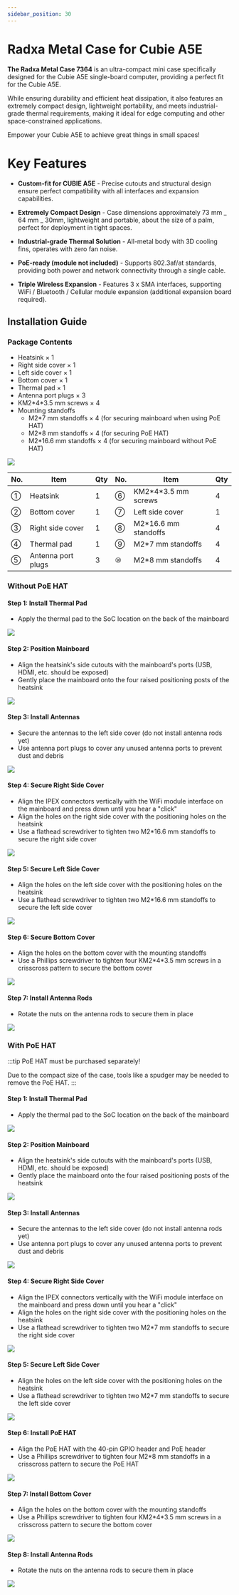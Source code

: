 ```yaml
---
sidebar_position: 30
---
```


# Radxa Metal Case for Cubie A5E

**The Radxa Metal Case 7364** is an ultra-compact mini case specifically designed for the Cubie A5E single-board computer, providing a perfect fit for the Cubie A5E.

While ensuring durability and efficient heat dissipation, it also features an extremely compact design, lightweight portability, and meets industrial-grade thermal requirements, making it ideal for edge computing and other space-constrained applications.

Empower your Cubie A5E to achieve great things in small spaces!

# Key Features

- **Custom-fit for CUBIE A5E** - Precise cutouts and structural design ensure perfect compatibility with all interfaces and expansion capabilities.

- **Extremely Compact Design** - Case dimensions approximately 73 mm _ 64 mm _ 30mm, lightweight and portable, about the size of a palm, perfect for deployment in tight spaces.

- **Industrial-grade Thermal Solution** - All-metal body with 3D cooling fins, operates with zero fan noise.

- **PoE-ready (module not included)** - Supports 802.3af/at standards, providing both power and network connectivity through a single cable.

- **Triple Wireless Expansion** - Features 3 x SMA interfaces, supporting WiFi / Bluetooth / Cellular module expansion (additional expansion board required).

## Installation Guide

### Package Contents

- Heatsink × 1
- Right side cover × 1
- Left side cover × 1
- Bottom cover × 1
- Thermal pad × 1
- Antenna port plugs × 3
- KM2\*4\*3.5 mm screws × 4
- Mounting standoffs
  - M2\*7 mm standoffs × 4 (for securing mainboard when using PoE HAT)
  - M2\*8 mm standoffs × 4 (for securing PoE HAT)
  - M2\*16.6 mm standoffs × 4 (for securing mainboard without PoE HAT)

<div style={{textAlign: 'center'}}>
    <img src="/en/img/accessories/metal-case-cubie-a5e/ae031-0.webp" style={{width: '100%', maxWidth: '1200px'}} />
</div>

| No. | Item               | Qty | No. | Item                  | Qty |
| --- | ------------------ | --- | --- | --------------------- | --- |
| ①   | Heatsink           | 1   | ⑥   | KM2\*4\*3.5 mm screws | 4   |
| ②   | Bottom cover       | 1   | ⑦   | Left side cover       | 1   |
| ③   | Right side cover   | 1   | ⑧   | M2\*16.6 mm standoffs | 4   |
| ④   | Thermal pad        | 1   | ⑨   | M2\*7 mm standoffs    | 4   |
| ⑤   | Antenna port plugs | 3   | ⑩   | M2\*8 mm standoffs    | 4   |

### Without PoE HAT

#### Step 1: Install Thermal Pad

- Apply the thermal pad to the SoC location on the back of the mainboard
<div style={{textAlign: 'center'}}>
    <img src="/en/img/accessories/metal-case-cubie-a5e/ae031-1.webp" style={{width: '100%', maxWidth: '1200px'}} />
</div>

#### Step 2: Position Mainboard

- Align the heatsink's side cutouts with the mainboard's ports (USB, HDMI, etc. should be exposed)
- Gently place the mainboard onto the four raised positioning posts of the heatsink
<div style={{textAlign: 'center'}}>
    <img src="/en/img/accessories/metal-case-cubie-a5e/ae031-2.webp" style={{width: '100%', maxWidth: '1200px'}} />
</div>

#### Step 3: Install Antennas

- Secure the antennas to the left side cover (do not install antenna rods yet)
- Use antenna port plugs to cover any unused antenna ports to prevent dust and debris
<div style={{textAlign: 'center'}}>
    <img src="/en/img/accessories/metal-case-cubie-a5e/ae031-3.webp" style={{width: '100%', maxWidth: '1200px'}} />
</div>

#### Step 4: Secure Right Side Cover

- Align the IPEX connectors vertically with the WiFi module interface on the mainboard and press down until you hear a "click"
- Align the holes on the right side cover with the positioning holes on the heatsink
- Use a flathead screwdriver to tighten two M2\*16.6 mm standoffs to secure the right side cover
<div style={{textAlign: 'center'}}>
    <img src="/en/img/accessories/metal-case-cubie-a5e/ae031-4.webp" style={{width: '100%', maxWidth: '1200px'}} />
</div>

#### Step 5: Secure Left Side Cover

- Align the holes on the left side cover with the positioning holes on the heatsink
- Use a flathead screwdriver to tighten two M2\*16.6 mm standoffs to secure the left side cover
<div style={{textAlign: 'center'}}>
    <img src="/en/img/accessories/metal-case-cubie-a5e/ae031-5.webp" style={{width: '100%', maxWidth: '1200px'}} />
</div>

#### Step 6: Secure Bottom Cover

- Align the holes on the bottom cover with the mounting standoffs
- Use a Phillips screwdriver to tighten four KM2\*4\*3.5 mm screws in a crisscross pattern to secure the bottom cover
<div style={{textAlign: 'center'}}>
    <img src="/en/img/accessories/metal-case-cubie-a5e/ae031-6.webp" style={{width: '100%', maxWidth: '1200px'}} />
</div>

#### Step 7: Install Antenna Rods

- Rotate the nuts on the antenna rods to secure them in place
<div style={{textAlign: 'center'}}>
    <img src="/en/img/accessories/metal-case-cubie-a5e/ae031-7.webp" style={{width: '100%', maxWidth: '1200px'}} />
</div>

### With PoE HAT

:::tip
PoE HAT must be purchased separately!

Due to the compact size of the case, tools like a spudger may be needed to remove the PoE HAT.
:::

#### Step 1: Install Thermal Pad

- Apply the thermal pad to the SoC location on the back of the mainboard
<div style={{textAlign: 'center'}}>
    <img src="/en/img/accessories/metal-case-cubie-a5e/ae031-8.webp" style={{width: '100%', maxWidth: '1200px'}} />
</div>

#### Step 2: Position Mainboard

- Align the heatsink's side cutouts with the mainboard's ports (USB, HDMI, etc. should be exposed)
- Gently place the mainboard onto the four raised positioning posts of the heatsink
<div style={{textAlign: 'center'}}>
    <img src="/en/img/accessories/metal-case-cubie-a5e/ae031-9.webp" style={{width: '100%', maxWidth: '1200px'}} />
</div>

#### Step 3: Install Antennas

- Secure the antennas to the left side cover (do not install antenna rods yet)
- Use antenna port plugs to cover any unused antenna ports to prevent dust and debris
<div style={{textAlign: 'center'}}>
    <img src="/en/img/accessories/metal-case-cubie-a5e/ae031-10.webp" style={{width: '100%', maxWidth: '1200px'}} />
</div>

#### Step 4: Secure Right Side Cover

- Align the IPEX connectors vertically with the WiFi module interface on the mainboard and press down until you hear a "click"
- Align the holes on the right side cover with the positioning holes on the heatsink
- Use a flathead screwdriver to tighten two M2\*7 mm standoffs to secure the right side cover
<div style={{textAlign: 'center'}}>
    <img src="/en/img/accessories/metal-case-cubie-a5e/ae031-11.webp" style={{width: '100%', maxWidth: '1200px'}} />
</div>

#### Step 5: Secure Left Side Cover

- Align the holes on the left side cover with the positioning holes on the heatsink
- Use a flathead screwdriver to tighten two M2\*7 mm standoffs to secure the left side cover
<div style={{textAlign: 'center'}}>
    <img src="/en/img/accessories/metal-case-cubie-a5e/ae031-12.webp" style={{width: '100%', maxWidth: '1200px'}} />
</div>

#### Step 6: Install PoE HAT

- Align the PoE HAT with the 40-pin GPIO header and PoE header
- Use a Phillips screwdriver to tighten four M2\*8 mm standoffs in a crisscross pattern to secure the PoE HAT
<div style={{textAlign: 'center'}}>
    <img src="/en/img/accessories/metal-case-cubie-a5e/ae031-13.webp" style={{width: '100%', maxWidth: '1200px'}} />
</div>

#### Step 7: Install Bottom Cover

- Align the holes on the bottom cover with the mounting standoffs
- Use a Phillips screwdriver to tighten four KM2\*4\*3.5 mm screws in a crisscross pattern to secure the bottom cover
<div style={{textAlign: 'center'}}>
    <img src="/en/img/accessories/metal-case-cubie-a5e/ae031-14.webp" style={{width: '100%', maxWidth: '1200px'}} />
</div>

#### Step 8: Install Antenna Rods

- Rotate the nuts on the antenna rods to secure them in place
<div style={{textAlign: 'center'}}>
    <img src="/en/img/accessories/metal-case-cubie-a5e/ae031-15.webp" style={{width: '100%', maxWidth: '1200px'}} />
</div>
